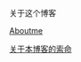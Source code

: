 关于这个博客

[Aboutme](https://github.com/hs-hanshun/Blog/issues/1)

[关于本博客的索命](https://github.com/hs-hanshun/Blog/issues/2)
